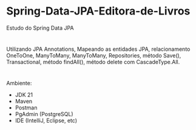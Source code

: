 # Spring-Data-JPA-Editora-de-Livros
Estudo do Spring Data JPA

#
Utilizando JPA Annotations, Mapeando as entidades JPA, relacionamento OneToOne, ManyToMany, ManyToMany, Repositories, método Save(), Transactional, método findAll(), método delete com CascadeType.All.

#
Ambiente:
 - JDK 21
 - Maven
 - Postman
 - PgAdmin (PostgreSQL)
 - IDE (IntelliJ, Eclipse, etc)
